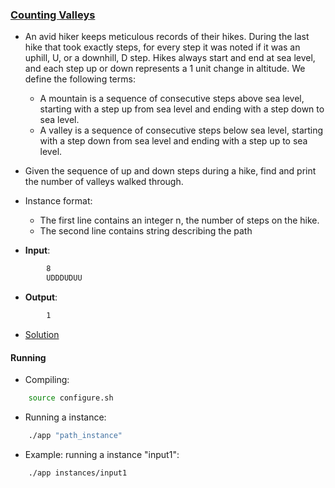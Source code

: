 ### [Counting Valleys](https://www.hackerrank.com/challenges/counting-valleys/problem)
- An avid hiker keeps meticulous records of their hikes. During the last hike that took exactly  steps, for every step it was noted if it was an uphill, U, or a downhill, D step. Hikes always start and end at sea level, and each step up or down represents a 1 unit change in altitude. We define the following terms:
	- A mountain is a sequence of consecutive steps above sea level, starting with a step up from sea level and ending with a step down to sea level.
	- A valley is a sequence of consecutive steps below sea level, starting with a step down from sea level and ending with a step up to sea level.

- Given the sequence of up and down steps during a hike, find and print the number of valleys walked through.

- Instance format:
    - The first line contains an integer n, the number of steps on the hike.
    - The second line contains string describing the path

- **Input**:
````bash
        8
        UDDDUDUU        
````

- **Output**:
````bash
        1
````

- [Solution](main.cpp)

#### Running
- Compiling:
````bash
    source configure.sh
````

- Running a instance:
````bash
    ./app "path_instance"
````

- Example: running a instance "input1":
````bash
    ./app instances/input1
````
